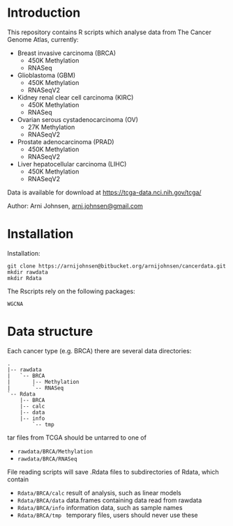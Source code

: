 # Introduction
This repository contains R scripts which analyse data from
The Cancer Genome Atlas, currently:

- Breast invasive carcinoma (BRCA)
    - 450K Methylation
    - RNASeq
- Glioblastoma (GBM)
    - 450K Methylation
    - RNASeqV2
- Kidney renal clear cell carcinoma (KIRC)
    - 450K Methylation
    - RNASeq
- Ovarian serous cystadenocarcinoma (OV)
    - 27K Methylation
    - RNASeqV2
- Prostate adenocarcinoma (PRAD)
    - 450K Methylation
    - RNASeqV2
- Liver hepatocellular carcinoma (LIHC)
    - 450K Methylation
    - RNASeqV2

Data is available for download at https://tcga-data.nci.nih.gov/tcga/

Author: Arni Johnsen, arni.johnsen@gmail.com

# Installation 

Installation: 

    git clone https://arnijohnsen@bitbucket.org/arnijohnsen/cancerdata.git
    mkdir rawdata
    mkdir Rdata

The Rscripts rely on the following packages:

    WGCNA

# Data structure

Each cancer type (e.g. BRCA) there are several data directories:

    .
    |-- rawdata
    |   `-- BRCA
    |       |-- Methylation
    |       `-- RNASeq
    `-- Rdata
        |-- BRCA
	    |-- calc
	    |-- data
	    |-- info
            `-- tmp

tar files from TCGA should be untarred to one of

- `rawdata/BRCA/Methylation`
- `rawdata/BRCA/RNASeq`

File reading scripts will save .Rdata files to subdirectories of Rdata, 
which contain

- `Rdata/BRCA/calc` result of analysis, such as linear models
- `Rdata/BRCA/data` data.frames containing data read from rawdata
- `Rdata/BRCA/info` information data, such as sample names
- `Rdata/BRCA/tmp ` temporary files, users should never use these

